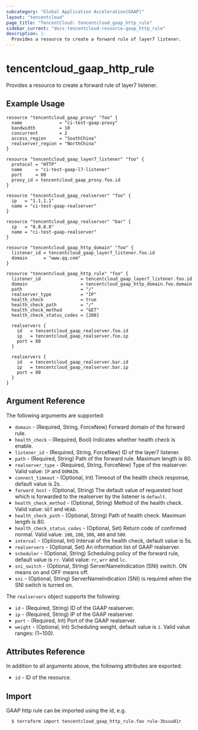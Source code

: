 ```yaml
---
subcategory: "Global Application Acceleration(GAAP)"
layout: "tencentcloud"
page_title: "TencentCloud: tencentcloud_gaap_http_rule"
sidebar_current: "docs-tencentcloud-resource-gaap_http_rule"
description: |-
  Provides a resource to create a forward rule of layer7 listener.
---
```


# tencentcloud_gaap_http_rule

Provides a resource to create a forward rule of layer7 listener.

## Example Usage

```hcl
resource "tencentcloud_gaap_proxy" "foo" {
  name              = "ci-test-gaap-proxy"
  bandwidth         = 10
  concurrent        = 2
  access_region     = "SouthChina"
  realserver_region = "NorthChina"
}

resource "tencentcloud_gaap_layer7_listener" "foo" {
  protocol = "HTTP"
  name     = "ci-test-gaap-l7-listener"
  port     = 80
  proxy_id = tencentcloud_gaap_proxy.foo.id
}

resource "tencentcloud_gaap_realserver" "foo" {
  ip   = "1.1.1.1"
  name = "ci-test-gaap-realserver"
}

resource "tencentcloud_gaap_realserver" "bar" {
  ip   = "8.8.8.8"
  name = "ci-test-gaap-realserver"
}

resource "tencentcloud_gaap_http_domain" "foo" {
  listener_id = tencentcloud_gaap_layer7_listener.foo.id
  domain      = "www.qq.com"
}

resource "tencentcloud_gaap_http_rule" "foo" {
  listener_id               = tencentcloud_gaap_layer7_listener.foo.id
  domain                    = tencentcloud_gaap_http_domain.foo.domain
  path                      = "/"
  realserver_type           = "IP"
  health_check              = true
  health_check_path         = "/"
  health_check_method       = "GET"
  health_check_status_codes = [200]

  realservers {
    id   = tencentcloud_gaap_realserver.foo.id
    ip   = tencentcloud_gaap_realserver.foo.ip
    port = 80
  }

  realservers {
    id   = tencentcloud_gaap_realserver.bar.id
    ip   = tencentcloud_gaap_realserver.bar.ip
    port = 80
  }
}
```

## Argument Reference

The following arguments are supported:

* `domain` - (Required, String, ForceNew) Forward domain of the forward rule.
* `health_check` - (Required, Bool) Indicates whether health check is enable.
* `listener_id` - (Required, String, ForceNew) ID of the layer7 listener.
* `path` - (Required, String) Path of the forward rule. Maximum length is 80.
* `realserver_type` - (Required, String, ForceNew) Type of the realserver. Valid value: `IP` and `DOMAIN`.
* `connect_timeout` - (Optional, Int) Timeout of the health check response, default value is 2s.
* `forward_host` - (Optional, String) The default value of requested host which is forwarded to the realserver by the listener is `default`.
* `health_check_method` - (Optional, String) Method of the health check. Valid value: `GET` and `HEAD`.
* `health_check_path` - (Optional, String) Path of health check. Maximum length is 80.
* `health_check_status_codes` - (Optional, Set) Return code of confirmed normal. Valid value: `100`, `200`, `300`, `400` and `500`.
* `interval` - (Optional, Int) Interval of the health check, default value is 5s.
* `realservers` - (Optional, Set) An information list of GAAP realserver.
* `scheduler` - (Optional, String) Scheduling policy of the forward rule, default value is `rr`. Valid value: `rr`, `wrr` and `lc`.
* `sni_switch` - (Optional, String) ServerNameIndication (SNI) switch. ON means on and OFF means off.
* `sni` - (Optional, String) ServerNameIndication (SNI) is required when the SNI switch is turned on.

The `realservers` object supports the following:

* `id` - (Required, String) ID of the GAAP realserver.
* `ip` - (Required, String) IP of the GAAP realserver.
* `port` - (Required, Int) Port of the GAAP realserver.
* `weight` - (Optional, Int) Scheduling weight, default value is `1`. Valid value ranges: (1~100).

## Attributes Reference

In addition to all arguments above, the following attributes are exported:

* `id` - ID of the resource.



## Import

GAAP http rule can be imported using the id, e.g.

```
  $ terraform import tencentcloud_gaap_http_rule.foo rule-3bsuu01r
```

